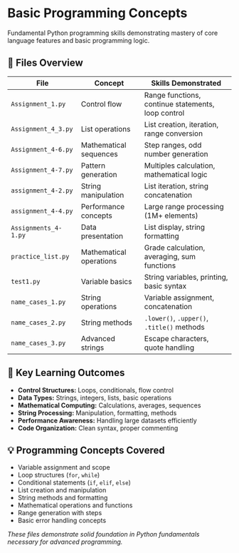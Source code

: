 # Basic Programming Concepts

Fundamental Python programming skills demonstrating mastery of core language features and basic programming logic.

## 📝 **Files Overview**

| **File** | **Concept** | **Skills Demonstrated** |
|----------|-------------|-------------------------|
| `Assignment_1.py` | Control flow | Range functions, continue statements, loop control |
| `Assignment_4_3.py` | List operations | List creation, iteration, range conversion |
| `Assignment_4-6.py` | Mathematical sequences | Step ranges, odd number generation |
| `Assignment_4-7.py` | Pattern generation | Multiples calculation, mathematical logic |
| `assignment_4-2.py` | String manipulation | List iteration, string concatenation |
| `assignment_4-4.py` | Performance concepts | Large range processing (1M+ elements) |
| `Assignments_4-1.py` | Data presentation | List display, string formatting |
| `practice_list.py` | Mathematical operations | Grade calculation, averaging, sum functions |
| `test1.py` | Variable basics | String variables, printing, basic syntax |
| `name_cases_1.py` | String operations | Variable assignment, concatenation |
| `name_cases_2.py` | String methods | `.lower()`, `.upper()`, `.title()` methods |
| `name_cases_3.py` | Advanced strings | Escape characters, quote handling |

## 🎯 **Key Learning Outcomes**
- **Control Structures:** Loops, conditionals, flow control
- **Data Types:** Strings, integers, lists, basic operations
- **Mathematical Computing:** Calculations, averages, sequences
- **String Processing:** Manipulation, formatting, methods
- **Performance Awareness:** Handling large datasets efficiently
- **Code Organization:** Clean syntax, proper commenting

## 💡 **Programming Concepts Covered**
- Variable assignment and scope
- Loop structures (`for`, `while`)
- Conditional statements (`if`, `elif`, `else`)
- List creation and manipulation
- String methods and formatting
- Mathematical operations and functions
- Range generation with steps
- Basic error handling concepts

*These files demonstrate solid foundation in Python fundamentals necessary for advanced programming.*
